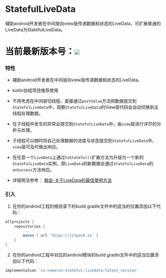 # StatefulLiveData
辅助android开发者在中间层向view层传递数据和状态的LiveData，可扩展普通的LiveData为StatefulLiveData。

# 当前最新版本号：[![](https://jitpack.io/v/cn.numeron/stateful.livedata.svg)](https://jitpack.io/#cn.numeron/stateful.livedata)


### 特性
* 辅助android开发者在中间层向view层传递数据和状态的LiveData。
* kotlin协程项目推荐使用
* 不用考虑在中间层切线程，直接通过`postValue`方法把数据提交到`StatefulLiveData`中，观察`StatefulLiveData`的View层代码会自动切换到主线程处理数据。
* 在子线程中发生的异常会提交到`StatefulLiveData`中，由`view`层进行详尽的分析与处理。
* 子线程可以随时将自己处理数据的进度与状态提交到`StatefulLiveData`中，`view`层可及时做出响应。
* 在任意一个`LiveData`上通过`toStateful()`扩展方法为升级为一个新的`StatefulLiveData`实例，原`LiveData`的新数据会通过`StatefulLiveData`的`onSuccess`方法响应。

* 详细用法参考： [掘金-关于LiveData的最佳使用方法](https://juejin.im/post/6844904150031941639)


### 引入
1.  在你的android工程的根目录下的build.gradle文件中的适当的位置添加以下代码：
```groovy
allprojects {
    repositories {
        ...
        maven { url 'https://jitpack.io' }
    }
}
```
2. 在你的android工程中对应的android模块的build.gradle文件中的适当位置添加以下代码：
```groovy
implementation 'cn.numeron:stateful.livedata:latest_version'
```
